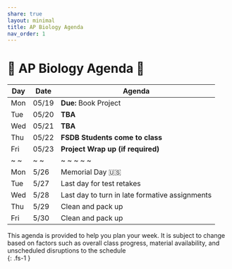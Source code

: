 ```yaml
---
share: true
layout: minimal
title: AP Biology Agenda
nav_order: 1
---
```

# 🧬 AP Biology Agenda 🦠  
  
| Day | Date  | Agenda                                         |  
| --- | ----- | ---------------------------------------------- |  
| Mon | 05/19 | **Due:** Book Project                          |  
| Tue | 05/20 | **TBA**                                        |  
| Wed | 05/21 | **TBA**                                        |  
| Thu | 05/22 | **FSDB Students come to class**                |  
| Fri | 05/23 | **Project Wrap up (if required)**              |  
| ~ ~ | ~ ~   | ~ ~ ~ ~ ~                                      |  
| Mon | 5/26  | Memorial Day 🇺🇸                              |  
| Tue | 5/27  | Last day for test retakes                      |  
| Wed | 5/28  | Last day to turn in late formative assignments |  
| Thu | 5/29  | Clean and pack up                              |  
| Fri | 5/30  | Clean and pack up                              |  
  
This agenda is provided to help you plan your week. It is subject to change based on factors such as overall class progress, material availability, and unscheduled disruptions to the schedule  
{: .fs-1 }